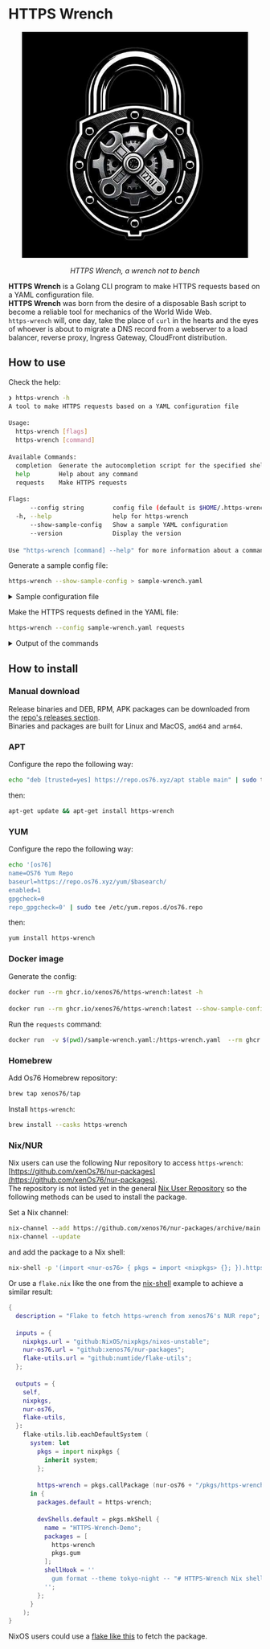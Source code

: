 <h1>HTTPS Wrench</h1>
<p align="center">
    <img width="450" alt="HTTPS Wrench Logo" src="./assets/img/https-wrench-logo.jpg" /><br />
</p>
<p align="center">
    <i>HTTPS Wrench, a wrench not to bench</i>
</p>

**HTTPS Wrench** is a Golang CLI program to make HTTPS requests based on a YAML configuration file.   
**HTTPS Wrench** was born from the desire of a disposable Bash script to become a reliable tool 
for mechanics of the World Wide Web.  
`https-wrench` will, one day, take the place of `curl` in the hearts and the eyes of whoever is about 
to migrate a DNS record from a webserver to a load balancer, reverse proxy, Ingress Gateway, 
CloudFront distribution.   

## How to use

Check the help:

```bash
❯ https-wrench -h
A tool to make HTTPS requests based on a YAML configuration file

Usage:
  https-wrench [flags]
  https-wrench [command]

Available Commands:
  completion  Generate the autocompletion script for the specified shell
  help        Help about any command
  requests    Make HTTPS requests

Flags:
      --config string        config file (default is $HOME/.https-wrench.yaml)
  -h, --help                 help for https-wrench
      --show-sample-config   Show a sample YAML configuration
      --version              Display the version

Use "https-wrench [command] --help" for more information about a command.
```

Generate a sample config file:
```bash
https-wrench --show-sample-config > sample-wrench.yaml
```

<details>
<summary>Sample configuration file</summary>

```yaml
---
debug: false
verbose: true
requests:
  - name: httpBunComGet

    transportOverrideUrl: https://cat.httpbun.com:443
    clientTimeout: 3

    requestDebug: false
    responseDebug: false

    printResponseBody: true
    printResponseHeaders: true

    userAgent: wrench-custom-ua

    requestHeaders:
      - key: x-custom-header
        value: custom-header-value
      - key: x-api-key
        value: api-value

    responseHeadersFilter:
      - X-Powered-By
      - Via
      - Content-Type

    hosts:
      - name: httpbun.com
        uriList:
          - /headers
          - /status/302
          - /status/404
          - /status/503

  - name: httpBunComCerts

    printResponseCertificates: true

    hosts:
      - name: httpbun.com
```

</details>


Make the HTTPS requests defined in the YAML file:
```bash
https-wrench --config sample-wrench.yaml requests
```

<details>
<summary>Output of the commands</summary>

The output should look like this:  

![HTTPS Wrench - sample output](./assets/img/https-wrench-demo-sample-conf.gif "HTTPS Wrench - sample config output")

Or like this, if you customize one of the files in the [examples](./assets/examples/https-wrench-k3s.yaml) folder:  

![HTTPS Wrench - k3s output](./assets/img/https-wrench-demo-k3s-example.gif "HTTPS Wrench - K3s requests output")

</details>

## How to install

### Manual download

Release binaries and DEB, RPM, APK packages can be downloaded from the [repo's releases section](https://github.com/xenOs76/https-wrench/releases).  
Binaries and packages are built for Linux and MacOS, `amd64` and `arm64`.   

### APT

Configure the repo the following way:
```bash
echo "deb [trusted=yes] https://repo.os76.xyz/apt stable main" | sudo tee /etc/apt/sources.list.d/os76.list
```
then: 
```bash
apt-get update && apt-get install https-wrench
```

### YUM

Configure the repo the following way:
```bash
echo '[os76]
name=OS76 Yum Repo
baseurl=https://repo.os76.xyz/yum/$basearch/
enabled=1
gpgcheck=0
repo_gpgcheck=0' | sudo tee /etc/yum.repos.d/os76.repo
```
then: 
```bash
yum install https-wrench
```

### Docker image

Generate the config:  
```bash
docker run --rm ghcr.io/xenos76/https-wrench:latest -h

docker run --rm ghcr.io/xenos76/https-wrench:latest --show-sample-config > sample-wrench.yaml
```

Run the `requests` command:  
```bash
docker run  -v $(pwd)/sample-wrench.yaml:/https-wrench.yaml  --rm ghcr.io/xenos76/https-wrench:latest --config /https-wrench.yaml requests
```

### Homebrew 

Add Os76 Homebrew repository:  
```bash
brew tap xenos76/tap
```

Install `https-wrench`:   
```bash
brew install --casks https-wrench
```

### Nix/NUR

Nix users can use the following Nur repository to access `https-wrench`: [https://github.com/xenOs76/nur-packages](https://github.com/xenOs76/nur-packages).  
The repository is not listed yet in the general [Nix User Repository](https://github.com/nix-community/NUR) so the following methods can be used to install the package.  

Set a Nix channel: 
```bash
nix-channel --add https://github.com/xenos76/nur-packages/archive/main.tar.gz nur-os76
nix-channel --update
```

and add the package to a Nix shell:  
```bash
nix-shell -p '(import <nur-os76> { pkgs = import <nixpkgs> {}; }).https-wrench'
```

Or use a `flake.nix` like the one from the [nix-shell](/assets/examples/nix-shell) example to achieve a similar result:  
```nix
{
  description = "Flake to fetch https-wrench from xenos76's NUR repo";

  inputs = {
    nixpkgs.url = "github:NixOS/nixpkgs/nixos-unstable";
    nur-os76.url = "github:xenos76/nur-packages";
    flake-utils.url = "github:numtide/flake-utils";
  };

  outputs = {
    self,
    nixpkgs,
    nur-os76,
    flake-utils,
  }:
    flake-utils.lib.eachDefaultSystem (
      system: let
        pkgs = import nixpkgs {
          inherit system;
        };

        https-wrench = pkgs.callPackage (nur-os76 + "/pkgs/https-wrench") {};
      in {
        packages.default = https-wrench;

        devShells.default = pkgs.mkShell {
          name = "HTTPS-Wrench-Demo";
          packages = [
            https-wrench
            pkgs.gum
          ];
          shellHook = ''
            gum format --theme tokyo-night -- "# HTTPS-Wrench Nix shell" "**https-wrench** *version*: \`$(https-wrench --version)\`"
          '';
        };
      }
    );
}
```

NixOS users could use a [flake like this](https://raw.githubusercontent.com/xenOs76/nixos-configs/refs/heads/main/flake.nix) to fetch the package.  
